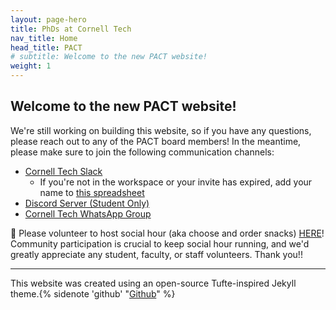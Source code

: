 ```yaml
---
layout: page-hero
title: PhDs at Cornell Tech
nav_title: Home
head_title: PACT
# subtitle: Welcome to the new PACT website!
weight: 1
---
```


## Welcome to the new PACT website!

We're still working on building this website, so if you have any questions, please reach out to any of the PACT board members! In the meantime, please make sure to join the following communication channels:

- [Cornell Tech Slack](https://cornelltech.slack.com/archives/C0909RWEVT7)
    - If you're not in the workspace or your invite has expired, add your name to [this spreadsheet](https://docs.google.com/spreadsheets/d/1WGZrGco4lyC1JxKtQzsNkq-FWjo0tKvuSHeIbRFMUJM/edit?usp=sharing)
- [Discord Server (Student Only)](https://discord.gg/XP4K9YX7)
- [Cornell Tech WhatsApp Group](https://chat.whatsapp.com/E5RDm6T1JZVJNxglRYq9Mp)

🙏 Please volunteer to host social hour (aka choose and order snacks) [HERE](https://docs.google.com/spreadsheets/d/1WBvHidMuiVLPuMKQ0HgSYqg_zxtj3sl3cwT7P89HATQ/edit?gid=0#gid=0)! Community participation is crucial to keep social hour running, and we'd greatly appreciate any student, faculty, or staff volunteers. Thank you!!

---

This website was created using an open-source Tufte-inspired Jekyll theme.{% sidenote 'github' "[Github](https://github.com/ab/jekyll-theme-tufte)" %}


<!-- 
* [*tufte-css-jekyll*](https://github.com/sdruskat/tufte-css-jekyll), a classic-style Jekyll theme {% sidenote 'origins' "This theme started out as a gem repackaging of *tufte-css-jekyll*, but then I decided to clean up the layout" %}





[*jekyll-theme-tufte*](https://github.com/ab/jekyll-theme-tufte) is a Jekyll
theme that implements the design ideas of Edward Tufte.
It is enabled by [*tufte-css*](https://github.com/edwardtufte/tufte-css), a
CSS file providing the Tufte-inspired styles.

This is a gem-packaged theme that can be easily installed by including
*jekyll-theme-tufte* in your `Gemfile`.

Large portions of the theme are derived from prior work to bring *tufte-css* to Jekyll, including:

* [*tufte-css-jekyll*](https://github.com/sdruskat/tufte-css-jekyll), a classic-style Jekyll theme {% sidenote 'origins' "This theme started out as a gem repackaging of *tufte-css-jekyll*, but then I decided to clean up the layout" %}
* [*tufte-jekyll*](https://github.com/clayh53/tufte-jekyll), a classic-style theme with a lot of extra visual stuff added
* [*tufte-pandoc-jekyll*](https://github.com/jez/tufte-pandoc-jekyll), a gem-style theme that uses pandoc under the hood
* [*ET-Jekyll*](https://github.com/bradleytaunt/ET-Jekyll), a classic-style theme that makes a number of CSS changes

This theme is minimalist and tries to stick closely to the original *tufte-css* styles.
As a gem-based theme, it is also easier to install and manage compared to
classic style themes. (Classic Jekyll themes are installed by mixing all the
files in with your site's files, which creates a big mess.)

Edward Tufte's style is known for extensive use of sidenotes, which *tufte-css* displays next to a half-width layout. {% sidenote "layouts" 'See [Layouts](./page/layouts) for more layout options.' %}

To read more about the Tufte style and its usage, have a look at the [Tufte CSS](./page/tufte-css) demo page.

This theme is responsive and adapts to desktop and mobile screens. (Margin notes
are displayed inline on narrow screens.) It also supports dark mode detection
via `prefers-color-scheme`, looking good on dark and light backgrounds alike.

An Atom RSS feed is provided at [`/feed.xml`]({{ site.baseurl }}/feed.xml). -->
